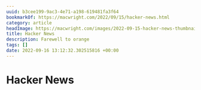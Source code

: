 ```yaml
---
uuid: b3cee199-9ac3-4e71-a198-619481fa3f64
bookmarkOf: https://macwright.com/2022/09/15/hacker-news.html
category: article
headImage: https://macwright.com/images/2022-09-15-hacker-news-thumbnail-image.jpeg
title: Hacker News
description: Farewell to orange
tags: []
date: 2022-09-16 13:12:32.302515816 +00:00
---
```

# Hacker News

